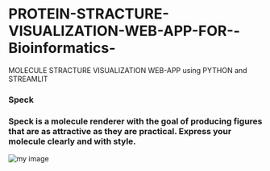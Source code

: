 # PROTEIN-STRACTURE-VISUALIZATION-WEB-APP-FOR--Bioinformatics-
MOLECULE STRACTURE VISUALIZATION WEB-APP using PYTHON and STREAMLIT 


### Speck
### Speck is a molecule renderer with the goal of producing figures that are as attractive as they are practical. Express your molecule clearly and with style.

![my image](https://warehouse-camo.ingress.cmh1.psfhosted.org/0a00837ad40ada1d127b1e7cd7fee5f064b092a4/68747470733a2f2f7261772e67697468756275736572636f6e74656e742e636f6d2f7777777479726f2f737065636b2f67682d70616765732f7374617469632f73637265656e73686f74732f64656d6f2d322e706e67)
